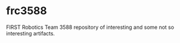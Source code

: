 frc3588
=======

FIRST Robotics Team 3588 repository of interesting and some not so interesting artifacts.
